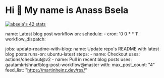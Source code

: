 # Hi 👋 My name is Anass Bsela
[![absela's 42 stats](https://badge.mediaplus.ma/greenbinary/absela)](https://github.com/oakoudad/badge42)



name: Latest blog post workflow
on:
  schedule:
    - cron: '0 0 * * 1'
  workflow_dispatch:

jobs:
  update-readme-with-blog:
    name: Update repo's README with latest blog posts
    runs-on: ubuntu-latest
    steps:
      - name: Checkout
        uses: actions/checkout@v2
      - name: Pull in recent blog posts
        uses: gautamkrishnar/blog-post-workflow@master
        with:
          max_post_count: "4"
          feed_list: "https://martinheinz.dev/rss/"
